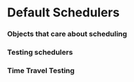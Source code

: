 # Default Schedulers 

### Objects that care about scheduling

### Testing schedulers

### Time Travel Testing
